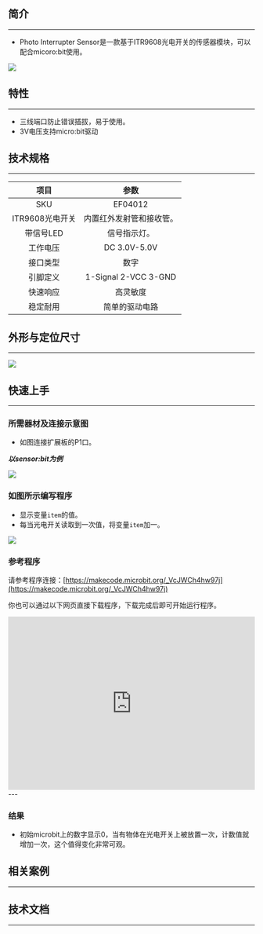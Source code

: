 ## 简介
---
- Photo Interrupter Sensor是一款基于ITR9608光电开关的传感器模块，可以配合micoro:bit使用。

 ![](https://i.imgur.com/xxZhvK9.jpg)

## 特性
---
- 三线端口防止错误插拔，易于使用。
- 3V电压支持micro:bit驱动

## 技术规格
---
项目 | 参数 
:-: | :-: 
SKU|EF04012
ITR9608光电开关|内置红外发射管和接收管。
带信号LED|信号指示灯。
工作电压|DC 3.0V-5.0V
接口类型|数字
引脚定义|1-Signal 2-VCC 3-GND
快速响应|高灵敏度
稳定耐用|简单的驱动电路

## 外形与定位尺寸
---
 ![](https://i.imgur.com/J7MA9tb.jpg)

## 快速上手
---
### 所需器材及连接示意图
- 如图连接扩展板的P1口。

***以sensor:bit为例***

 ![](https://i.imgur.com/bh7oR62.png)

### 如图所示编写程序
- 显示变量`item`的值。
- 每当光电开关读取到一次值，将变量`item`加一。

![](https://i.imgur.com/dii53A7.png)

### 参考程序

请参考程序连接：[https://makecode.microbit.org/_VcJWCh4hw97j](https://makecode.microbit.org/_VcJWCh4hw97j)

你也可以通过以下网页直接下载程序，下载完成后即可开始运行程序。

<div style="position:relative;height:0;padding-bottom:70%;overflow:hidden;"><iframe style="position:absolute;top:0;left:0;width:100%;height:100%;" src="https://makecode.microbit.org/#pub:_VcJWCh4hw97j" frameborder="0" sandbox="allow-popups allow-forms allow-scripts allow-same-origin"></iframe></div>  
---

### 结果
- 初始microbit上的数字显示0，当有物体在光电开关上被放置一次，计数值就增加一次，这个值得变化非常可观。

## 相关案例
---

## 技术文档
---
